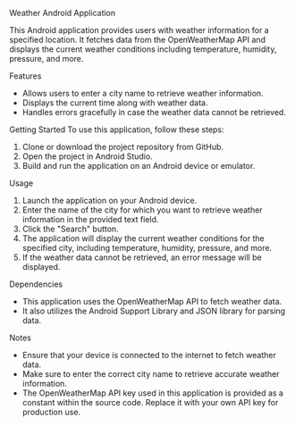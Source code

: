 Weather Android Application

This Android application provides users with weather information for a specified location. It fetches data from the OpenWeatherMap API and displays the current weather conditions including temperature, humidity, pressure, and more.

Features
- Allows users to enter a city name to retrieve weather information.
- Displays the current time along with weather data.
- Handles errors gracefully in case the weather data cannot be retrieved.

Getting Started
To use this application, follow these steps:

1. Clone or download the project repository from GitHub.
2. Open the project in Android Studio.
3. Build and run the application on an Android device or emulator.

Usage
1. Launch the application on your Android device.
2. Enter the name of the city for which you want to retrieve weather information in the provided text field.
3. Click the "Search" button.
4. The application will display the current weather conditions for the specified city, including temperature, humidity, pressure, and more.
5. If the weather data cannot be retrieved, an error message will be displayed.

Dependencies
- This application uses the OpenWeatherMap API to fetch weather data.
- It also utilizes the Android Support Library and JSON library for parsing data.

Notes
- Ensure that your device is connected to the internet to fetch weather data.
- Make sure to enter the correct city name to retrieve accurate weather information.
- The OpenWeatherMap API key used in this application is provided as a constant within the source code. Replace it with your own API key for production use.
